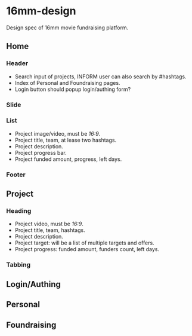 # 16mm-design
Design spec of 16mm movie fundraising platform.

## Home ##

### Header ###
* Search input of projects, INFORM user can also search by #hashtags.
* Index of Personal and Foundraising pages.
* Login button should popup login/authing form?

### Slide ###

### List ###
* Project image/video, must be *16:9*.
* Project title, team, at lease two hashtags.
* Project description.
* Project progress bar.
* Project funded amount, progress, left days.

### Footer ###

## Project ##

### Heading ###
* Project video, must be *16:9*.
* Project title, team, hashtags.
* Project description.
* Project target: will be a list of multiple targets and offers.
* Project progress: funded amount, funders count, left days.

### Tabbing ###

## Login/Authing ##

## Personal ##

## Foundraising ##
